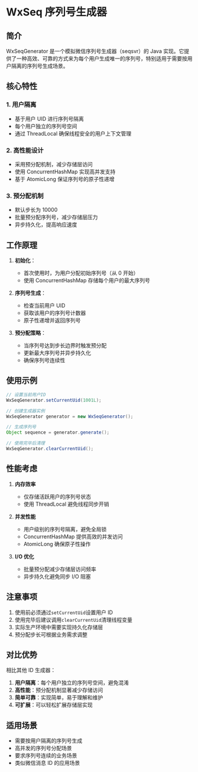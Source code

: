 # WxSeq 序列号生成器

## 简介

WxSeqGenerator 是一个模拟微信序列号生成器（seqsvr）的 Java 实现。它提供了一种高效、可靠的方式来为每个用户生成唯一的序列号，特别适用于需要按用户隔离的序列号生成场景。

## 核心特性

### 1. 用户隔离

- 基于用户 UID 进行序列号隔离
- 每个用户独立的序列号空间
- 通过 ThreadLocal 确保线程安全的用户上下文管理

### 2. 高性能设计

- 采用预分配机制，减少存储层访问
- 使用 ConcurrentHashMap 实现高并发支持
- 基于 AtomicLong 保证序列号的原子性递增

### 3. 预分配机制

- 默认步长为 10000
- 批量预分配序列号，减少存储层压力
- 异步持久化，提高响应速度

## 工作原理

1. **初始化**：

   - 首次使用时，为用户分配初始序列号（从 0 开始）
   - 使用 ConcurrentHashMap 存储每个用户的最大序列号

2. **序列号生成**：

   - 检查当前用户 UID
   - 获取该用户的序列号计数器
   - 原子性递增并返回序列号

3. **预分配策略**：
   - 当序列号达到步长边界时触发预分配
   - 更新最大序列号并异步持久化
   - 确保序列号连续性

## 使用示例

```java
// 设置当前用户ID
WxSeqGenerator.setCurrentUid(1001L);

// 创建生成器实例
WxSeqGenerator generator = new WxSeqGenerator();

// 生成序列号
Object sequence = generator.generate();

// 使用完毕后清理
WxSeqGenerator.clearCurrentUid();
```

## 性能考虑

1. **内存效率**

   - 仅存储活跃用户的序列号状态
   - 使用 ThreadLocal 避免线程同步开销

2. **并发性能**

   - 用户级别的序列号隔离，避免全局锁
   - ConcurrentHashMap 提供高效的并发访问
   - AtomicLong 确保原子性操作

3. **I/O 优化**
   - 批量预分配减少存储层访问频率
   - 异步持久化避免同步 I/O 阻塞

## 注意事项

1. 使用前必须通过`setCurrentUid`设置用户 ID
2. 使用完毕后建议调用`clearCurrentUid`清理线程变量
3. 实际生产环境中需要实现持久化存储层
4. 预分配步长可根据业务需求调整

## 对比优势

相比其他 ID 生成器：

1. **用户隔离**：每个用户独立的序列号空间，避免混淆
2. **高性能**：预分配机制显著减少存储访问
3. **简单可靠**：实现简单，易于理解和维护
4. **可扩展**：可以轻松扩展存储层实现

## 适用场景

- 需要按用户隔离的序列号生成
- 高并发的序列号分配场景
- 要求序列号连续的业务场景
- 类似微信消息 ID 的应用场景
